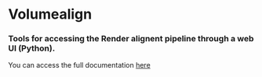 # Volumealign

### Tools for accessing the Render alignent pipeline through a web UI (Python).

You can access the full documentation [here](https://schorb.embl-community.io/volumealign)
